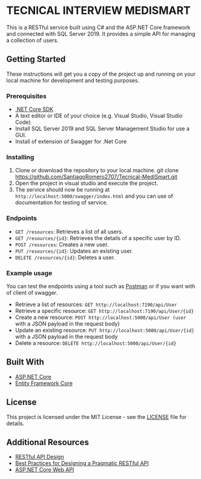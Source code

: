 ﻿# TECNICAL INTERVIEW MEDISMART

This is a RESTful service built using C# and the ASP.NET Core framework and connected with SQL Server 2019. It provides a simple API for managing a collection of users.

## Getting Started

These instructions will get you a copy of the project up and running on your local machine for development and testing purposes.

### Prerequisites

- [.NET Core SDK](https://dotnet.microsoft.com/download)
- A text editor or IDE of your choice (e.g. Visual Studio, Visual Studio Code)
- Install SQL Server 2019 and SQL Server Management Studio for use a GUI.
- Install of extension of Swagger for .Net Core

### Installing

1. Clone or download the repository to your local machine.
   git clone https://github.com/SantiagoRomero2707/Tecnical-MediSmart.git
2. Open the project in visual studio and execute the project.
5. The service should now be running at `http://localhost:5000/swagger/index.html` and you can use of documentation for testing of service. 

### Endpoints

- `GET /resources`: Retrieves a list of all users.
- `GET /resources/{id}`: Retrieves the details of a specific user by ID.
- `POST /resources`: Creates a new user.
- `PUT /resources/{id}`: Updates an existing user.
- `DELETE /resources/{id}`: Deletes a user.

### Example usage

You can test the endpoints using a tool such as [Postman](https://www.postman.com/) or if you want with of client of swagger.

- Retrieve a list of resources: `GET http://localhost:7190/api/User`
- Retrieve a specific resource: `GET http://localhost:7190/api/User/{id}`
- Create a new resource: `POST http://localhost:5000/api/User (user` with a JSON payload in the request body)
- Update an existing resource: `PUT http://localhost:5000/api/User/{id}` with a JSON payload in the request body
- Delete a resource: `DELETE http://localhost:5000/api/User/{id}`

## Built With

- [ASP.NET Core](https://docs.microsoft.com/en-us/aspnet/core/)
- [Entity Framework Core](https://docs.microsoft.com/en-us/ef/core/)

## License

This project is licensed under the MIT License - see the [LICENSE](LICENSE) file for details.

## Additional Resources

- [RESTful API Design](https://restfulapi.net/)
- [Best Practices for Designing a Pragmatic RESTful API](https://www.vinaysahni.com/best-practices-for-a-pragmatic-restful-api)
- [ASP.NET Core Web API](https://docs.microsoft.com/en-us/aspnet/core/web-api/)
